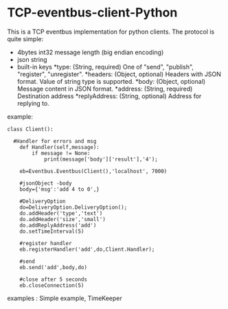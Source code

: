 # TCP-eventbus-client-Python
This is a TCP eventbus implementation for python clients. The protocol is quite simple:

* 4bytes int32 message length (big endian encoding)
* json string
* built-in keys
    *type: (String, required) One of "send", "publish", "register", "unregister".
    *headers: (Object, optional) Headers with JSON format. Value of string type is supported.
    *body: (Object, optional) Message content in JSON format.
    *address: (String, required) Destination address
    *replyAddress: (String, optional) Address for replying to. 

example:

    class Client():
	
	  #Handler for errors and msg
	    def Handler(self,message):
		    if message != None:
			    print(message['body']['result'],'4');

		eb=Eventbus.Eventbus(Client(),'localhost', 7000)	

		#jsonObject -body
		body={'msg':'add 4 to 0',}

		#DeliveryOption
		do=DeliveryOption.DeliveryOption();
		do.addHeader('type','text')
		do.addHeader('size','small')
		do.addReplyAddress('add')
		do.setTimeInterval(5) 

		#register handler
		eb.registerHandler('add',do,Client.Handler);

		#send 
		eb.send('add',body,do)

		#close after 5 seconds
		eb.closeConnection(5)


examples :
Simple example,
TimeKeeper




